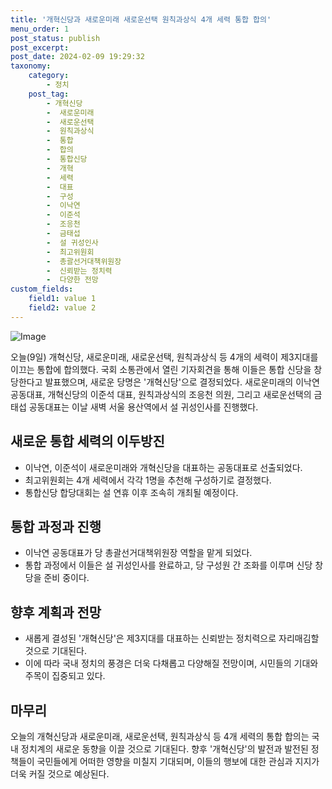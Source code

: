 ```yaml
---
title: '개혁신당과 새로운미래 새로운선택 원칙과상식 4개 세력 통합 합의'
menu_order: 1
post_status: publish
post_excerpt: 
post_date: 2024-02-09 19:29:32
taxonomy:
    category:
        - 정치
    post_tag:
        - 개혁신당
        -  새로운미래
        -  새로운선택
        -  원칙과상식
        -  통합
        -  합의
        -  통합신당
        -  개혁
        -  세력
        -  대표
        -  구성
        -  이낙연
        -  이준석
        -  조응천
        -  금태섭
        -  설 귀성인사
        -  최고위원회
        -  총괄선거대책위원장
        -  신뢰받는 정치력
        -  다양한 전망
custom_fields:
    field1: value 1
    field2: value 2
---
```


![Image](https://imgnews.pstatic.net/image/437/2024/02/09/0000379065_002_20240209164601674.jpg?type=w647)

오늘(9일) 개혁신당, 새로운미래, 새로운선택, 원칙과상식 등 4개의 세력이 제3지대를 이끄는 통합에 합의했다. 국회 소통관에서 열린 기자회견을 통해 이들은 통합 신당을 창당한다고 발표했으며, 새로운 당명은 '개혁신당'으로 결정되었다. 새로운미래의 이낙연 공동대표, 개혁신당의 이준석 대표, 원칙과상식의 조응천 의원, 그리고 새로운선택의 금태섭 공동대표는 이날 새벽 서울 용산역에서 설 귀성인사를 진행했다.
## 새로운 통합 세력의 이두방진
- 이낙연, 이준석이 새로운미래와 개혁신당을 대표하는 공동대표로 선출되었다.
- 최고위원회는 4개 세력에서 각각 1명을 추천해 구성하기로 결정했다.
- 통합신당 합당대회는 설 연휴 이후 조속히 개최될 예정이다.
## 통합 과정과 진행
- 이낙연 공동대표가 당 총괄선거대책위원장 역할을 맡게 되었다.
- 통합 과정에서 이들은 설 귀성인사를 완료하고, 당 구성원 간 조화를 이루며 신당 창당을 준비 중이다.
## 향후 계획과 전망
- 새롭게 결성된 '개혁신당'은 제3지대를 대표하는 신뢰받는 정치력으로 자리매김할 것으로 기대된다.
- 이에 따라 국내 정치의 풍경은 더욱 다채롭고 다양해질 전망이며, 시민들의 기대와 주목이 집중되고 있다.
## 마무리
오늘의 개혁신당과 새로운미래, 새로운선택, 원칙과상식 등 4개 세력의 통합 합의는 국내 정치계의 새로운 동향을 이끌 것으로 기대된다. 향후 '개혁신당'의 발전과 발전된 정책들이 국민들에게 어떠한 영향을 미칠지 기대되며, 이들의 행보에 대한 관심과 지지가 더욱 커질 것으로 예상된다.
